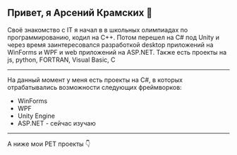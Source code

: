<h2>Привет, я Арсений Крамских 👋</h2>
<p>Своё знакомство с IT я начал в в школьных олимпиадах по программированию, кодил на C++. Потом перешел на C# под Unity и через время заинтересовался разработкой desktop приложений на WinForms и WPF и web приложений на ASP.NET. <a>Также есть проекты на js, python, FORTRAN, Visual Basic, C</a></p>
<hr size="8">
<div>
  <p>На данный момент у меня есть проекты на C#, в которых отрабатывались возможности следующих фреймворков:</p>
  <ul>
    <li>WinForms </li>
    <li>WPF </li>
    <li>Unity Engine </li>
    <li>ASP.NET - сейчас изучаю</li>
  </ul>
</div>
<hr size="8">
<div>
  <p>А ниже мои PET проекты 👇</p>
</div>
<!--
**MrRebchik/MrRebchik** is a ✨ _special_ ✨ repository because its `README.md` (this file) appears on your GitHub profile.

Here are some ideas to get you started:

- 🔭 I’m currently working on ...
- 🌱 I’m currently learning ...
- 👯 I’m looking to collaborate on ...
- 🤔 I’m looking for help with ...
- 💬 Ask me about ...
- 📫 How to reach me: ...
- 😄 Pronouns: ...
- ⚡ Fun fact: ...
-->
